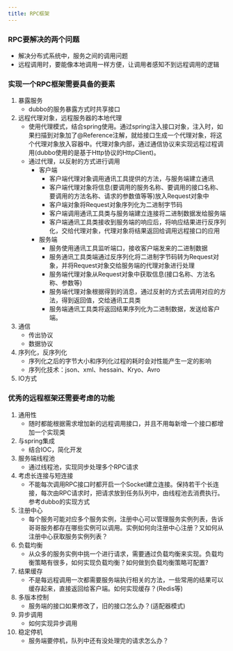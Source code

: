 ```yaml
---
title: RPC框架
---
```


### RPC要解决的两个问题

* 解决分布式系统中，服务之间的调用问题
* 远程调用时，要能像本地调用一样方便，让调用者感知不到远程调用的逻辑

### 实现一个RPC框架需要具备的要素

1. 暴露服务
   * dubbo的服务暴露方式时共享接口
2. 远程代理对象，远程服务器的本地代理
   * 使用代理模式，结合spring使用。通过spring注入接口对象，注入时，如果扫描到对象加了@Reference注解，就给接口生成一个代理对象，将这个代理对象放入容器中。代理对象内部，通过通信协议来实现远程过程调用(dubbo使用的是基于Http协议的HttpClient)。
   * 通过代理，以反射的方式进行调用
     * 客户端
       * 客户端代理对象调用通讯工具提供的方法，与服务端建立通讯
       * 客户端代理对象将信息(要调用的服务名称、要调用的接口名称、要调用的方法名称、请求的参数值等等)放入Request对象中
       * 客户端对象将Request对象序列化为二进制字节码
       * 客户端调用通讯工具类与服务端建立连接将二进制数据发给服务端
       * 客户端通讯工具类接收到服务端的响应后，将响应结果进行反序列化，交给代理对象，代理对象将结果返回给调用远程接口的应用
     * 服务端
       * 服务使用通讯工具监听端口，接收客户端发来的二进制数据
       * 服务通讯工具类端通过反序列化将二进制字节码转为Request对象，并将Request对象交给服务端的代理对象进行处理
       * 服务端代理对象从Request对象中获取信息(接口名称、方法名称、参数等)
       * 服务端代理对象根据得到的消息，通过反射的方式去调用对应的方法，得到返回值，交给通讯工具类
       * 服务端通讯工具类将返回结果序列化为二进制数据，发送给客户端。
3. 通信
   * 传出协议
   * 数据协议
4. 序列化，反序列化
   * 序列化之后的字节大小和序列化过程的耗时会对性能产生一定的影响
   * 序列化技术：json、xml、hessain、Kryo、Avro
5. IO方式

### 优秀的远程框架还需要考虑的功能

1. 通用性
   * 随时都能根据需求增加新的远程调用接口，并且不用每新增一个接口都增加一个实现类
2. 与spring集成
   * 结合IOC，简化开发
3. 服务端线程池
   * 通过线程池，实现同步处理多个RPC请求
4. 考虑长连接与短连接
   * 不能每次调用RPC接口时都开启一个Socket建立连接。保持若干个长连接，每次由RPC请求时，把请求放到任务队列中，由线程池去消费执行。参考dubbo的实现方式
5. 注册中心
   * 每个服务可能对应多个服务实例，注册中心可以管理服务实例列表，告诉哥哥服务都存在哪些实例可以调用。实例如何向注册中心注册？又如何从注册中心获取服务实例列表？
6. 负载均衡
   * 从众多的服务实例中挑一个进行请求，需要通过负载均衡来实现。负载均衡策略有很多，如何实现负载均衡？如何做到负载均衡策略可配置?
7. 结果缓存
   * 不是每远程调用一次都需要服务端执行相关的方法，一些常用的结果可以缓存起来，直接返回给客户端。如何实现缓存？(Redis等)
8. 多版本控制
   * 服务端的接口如果修改了，旧的接口怎么办？(适配器模式)
9. 异步调用
   * 如何实现异步调用
10. 稳定停机
    * 服务端要停机，队列中还有没处理完的请求怎么办？

